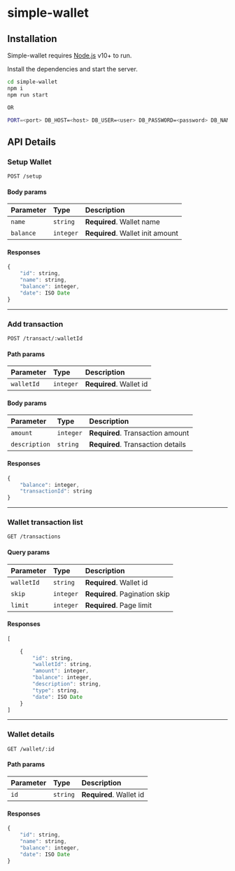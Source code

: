 # simple-wallet

## Installation

Simple-wallet requires [Node.js](https://nodejs.org/) v10+ to run.

Install the dependencies and start the server.

```sh
cd simple-wallet
npm i
npm run start

OR

PORT=<port> DB_HOST=<host> DB_USER=<user> DB_PASSWORD=<password> DB_NAME=<db-name> node ./bin/www
```

## API Details

### Setup Wallet
```http
POST /setup
```
#### Body params
| Parameter | Type      | Description                      |
|:----------|:----------|:---------------------------------|
| `name`    | `string`  | **Required**. Wallet name        |
| `balance` | `integer` | **Required**. Wallet init amount |

#### Responses

```javascript
{
    "id": string,
    "name": string,
    "balance": integer,
    "date": ISO Date
}
```

---------

### Add transaction
```http
POST /transact/:walletId
```
#### Path params
| Parameter  | Type      | Description             |
|:-----------|:----------|:------------------------|
| `walletId` | `integer` | **Required**. Wallet id |

#### Body params
| Parameter     | Type      | Description                       |
|:--------------|:----------|:----------------------------------|
| `amount`      | `integer` | **Required**. Transaction amount  |
| `description` | `string`  | **Required**. Transaction details |

#### Responses

```javascript
{
    "balance": integer,
    "transactionId": string
}
```

----------

### Wallet transaction list
```http
GET /transactions
```
#### Query params
| Parameter  | Type      | Description                   |
|:-----------|:----------|:------------------------------|
| `walletId` | `string`  | **Required**. Wallet id       |
| `skip`     | `integer` | **Required**. Pagination skip |
| `limit`    | `integer` | **Required**. Page limit      |

#### Responses

```javascript
[

    {
        "id": string,
        "walletId": string,
        "amount": integer,
        "balance": integer,
        "description": string,
        "type": string,
        "date": ISO Date
    }
]
```

-----------------

### Wallet details
```http
GET /wallet/:id
```
#### Path params
| Parameter | Type      | Description                      |
|:----------|:----------|:---------------------------------|
| `id`      | `string`  | **Required**. Wallet id          |

#### Responses

```javascript
{
    "id": string,
    "name": string,
    "balance": integer,
    "date": ISO Date
}
```